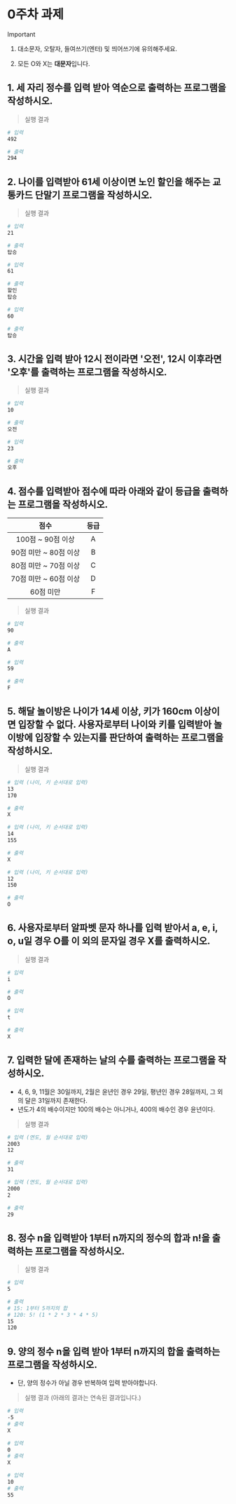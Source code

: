 # 0주차 과제

> [!IMPORTANT]
> 1. 대소문자, 오탈자, 들여쓰기(엔터) 및 띄어쓰기에 유의해주세요.
>
> 2. 모든 O와 X는 **대문자**입니다.

## 1. 세 자리 정수를 입력 받아 역순으로 출력하는 프로그램을 작성하시오.

> 실행 결과

```bash
# 입력
492

# 출력
294
```

## 2. 나이를 입력받아 61세 이상이면 노인 할인을 해주는 교통카드 단말기 프로그램을 작성하시오. 

> 실행 결과

```bash
# 입력
21

# 출력
탑승
```

```bash
# 입력
61

# 출력
할인
탑승
```

```bash
# 입력
60

# 출력
탑승
```

## 3. 시간을 입력 받아 12시 전이라면 '오전', 12시 이후라면 '오후'를 출력하는 프로그램을 작성하시오. 

> 실행 결과

```bash
# 입력
10

# 출력
오전
```

```bash
# 입력
23

# 출력
오후
```

## 4. 점수를 입력받아 점수에 따라 아래와 같이 등급을 출력하는 프로그램을 작성하시오. 

<div align="center">

| 점수 | 등급 |
|:-----:|:---:|
| 100점 ~ 90점 이상 | A |
| 90점 미만 ~ 80점 이상 | B |
| 80점 미만 ~ 70점 이상 | C |
| 70점 미만 ~ 60점 이상 | D |
| 60점 미만 | F |

</div>

> 실행 결과

```bash
# 입력
90

# 출력
A
```

```bash
# 입력
59

# 출력
F
```

## 5. 해달 놀이방은 나이가 14세 이상, 키가 160cm 이상이면 입장할 수 없다. 사용자로부터 나이와 키를 입력받아 놀이방에 입장할 수 있는지를 판단하여 출력하는 프로그램을 작성하시오.

> 실행 결과

```bash
# 입력 (나이, 키 순서대로 입력)
13
170

# 출력
X
```

```bash
# 입력 (나이, 키 순서대로 입력)
14
155

# 출력
X
```

```bash
# 입력 (나이, 키 순서대로 입력)
12
150

# 출력
O
```

## 6. 사용자로부터 알파벳 문자 하나를 입력 받아서 a, e, i, o, u일 경우 O를 이 외의 문자일 경우 X를 출력하시오. 

> 실행 결과

```bash
# 입력
i

# 출력
O
```

```bash
# 입력
t

# 출력
X
```

## 7. 입력한 달에 존재하는 날의 수를 출력하는 프로그램을 작성하시오.

- 4, 6, 9, 11월은 30일까지, 2월은 윤년인 경우 29일, 평년인 경우 28일까지, 그 외의 달은 31일까지 존재한다.
- 년도가 4의 배수이지만 100의 배수는 아니거나, 400의 배수인 경우 윤년이다.

> 실행 결과

```bash
# 입력 (연도, 월 순서대로 입력)
2003
12

# 출력
31
```

```bash
# 입력 (연도, 월 순서대로 입력)
2000
2

# 출력
29
```

## 8. 정수 n을 입력받아 1부터 n까지의 정수의 합과 n!을 출력하는 프로그램을 작성하시오.

> 실행 결과

```bash
# 입력
5

# 출력
# 15: 1부터 5까지의 합
# 120: 5! (1 * 2 * 3 * 4 * 5)
15
120
```

## 9. 양의 정수 n을 입력 받아 1부터 n까지의 합을 출력하는 프로그램을 작성하시오.

- 단, 양의 정수가 아닐 경우 반복하여 입력 받아야합니다.

> 실행 결과 (아래의 결과는 연속된 결과입니다.)

```bash
# 입력
-5
# 출력
X

# 입력
0
# 출력
X

# 입력
10
# 출력
55
```

